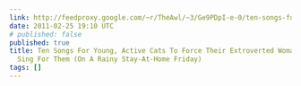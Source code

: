 ```yaml
---
link: http://feedproxy.google.com/~r/TheAwl/~3/Ge9PDpI-e-0/ten-songs-for-young-active-cats-to-force-their-extroverted-woman-owners-to-sing-for-them-on-a-rainy-stay-at-home-friday
date: 2011-02-25 19:10 UTC
# published: false
published: true
title: Ten Songs For Young, Active Cats To Force Their Extroverted Woman Owners To
  Sing For Them (On A Rainy Stay-At-Home Friday)
tags: []
---
```



